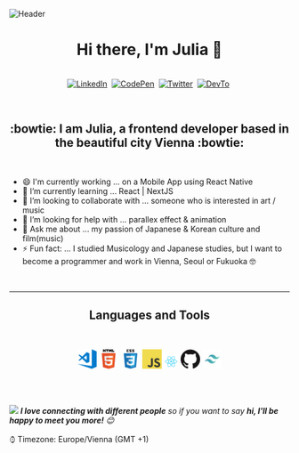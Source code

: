 ![Header](https://github.com/YuriDevAT/YuriDevAT/blob/main/Blue%20Skyline%20Details%20General%20LinkedIn%20Banner.png)

<p>
  <h1 align="center"><b>Hi there, I'm Julia 👋</b></h1>
</p>

<p align="center">
<br />
<!--<a href=""><img src="https://img.shields.io/badge/instagram-%23E4405F.svg?&style=for-the-badge&logo=instagram&logoColor=white" alt="Instagram" /></a>&nbsp;-->
<a href="https://www.linkedin.com/in/juliaundeutsch"><img src="https://img.shields.io/badge/linkedin-%230077B5.svg?&style=for-the-badge&logo=linkedin&logoColor=white" alt="LinkedIn" /></a>&nbsp;
<a href="https://codepen.io/YuriDevAT"><img src="https://img.shields.io/badge/Codepen-000000?style=for-the-badge&logo=codepen&logoColor=white" alt="CodePen" /></a>&nbsp;
<a href="https://twitter.com/YuriDevAT"><img src="https://img.shields.io/badge/Twitter-1DA1F2?style=for-the-badge&logo=twitter&logoColor=white" alt="Twitter" /></a>&nbsp;
<a href="https://dev.to/yuridevat"><img src="https://img.shields.io/badge/dev.to-0A0A0A?style=for-the-badge&logo=dev.to&logoColor=white" alt="DevTo" /></a>&nbsp;
</p>

<br />

<p>
  <h2 align="center"> :bowtie: I am Julia, a frontend developer based in the beautiful city Vienna :bowtie: </h2>
  </p>
<br />

- 😄 I'm currently working ... on a Mobile App using React Native 
- 🌱 I’m currently learning ... React | NextJS
- 👯 I’m looking to collaborate with ... someone who is interested in art / music
- 🤔 I’m looking for help with ... parallex effect & animation
- 💬 Ask me about ... my passion of Japanese & Korean culture and film(music)
- ⚡ Fun fact: ... I studied Musicology and Japanese studies, but I want to become a programmer and work in Vienna, Seoul or Fukuoka :nerd_face:

<br />

---

<p>
<h2 align="center"> Languages and Tools</h2>
</p>
<br />

<p align="center">
<img alt="Visual Studio Code" width="35px" src="https://raw.githubusercontent.com/github/explore/80688e429a7d4ef2fca1e82350fe8e3517d3494d/topics/visual-studio-code/visual-studio-code.png" />
<img alt="HTML5" width="35px" src="https://raw.githubusercontent.com/github/explore/80688e429a7d4ef2fca1e82350fe8e3517d3494d/topics/html/html.png" />
<img alt="CSS3" width="35px" src="https://raw.githubusercontent.com/github/explore/80688e429a7d4ef2fca1e82350fe8e3517d3494d/topics/css/css.png" />
<img alt="JavaScript" width="35px" src="https://raw.githubusercontent.com/github/explore/80688e429a7d4ef2fca1e82350fe8e3517d3494d/topics/javascript/javascript.png" />
<img alt="React" width="26px" src="https://raw.githubusercontent.com/github/explore/80688e429a7d4ef2fca1e82350fe8e3517d3494d/topics/react/react.png" />
<img alt="GitHub" width="35px" src="https://raw.githubusercontent.com/github/explore/78df643247d429f6cc873026c0622819ad797942/topics/github/github.png" />
<img alt="HTML5" width="35px" src="https://raw.githubusercontent.com/github/explore/80688e429a7d4ef2fca1e82350fe8e3517d3494d/topics/tailwind/tailwind.png" />
</p>

<br />
<br />

<img src="https://media.giphy.com/media/LnQjpWaON8nhr21vNW/giphy.gif" width="60"> <em><b>I love connecting with different people</b> so if you want to say <b>hi, I'll be happy to meet you more!</b> 😊</em>
<br />
<br />
⌚︎ Timezone: Europe/Vienna (GMT +1)
